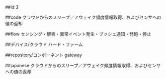##id
3

##code
クラウドからのスリープ／アウェイク頻度情報取得、およびセンサへの値の返却

##flow
センシング・解析・異常イベント発生・プッシュ通知・発砲・停止

##デバイス/クラウド
ハード・ファーム

##repository/コンポーネント
gateway

##japanese
クラウドからのスリープ／アウェイク頻度情報取得、およびセンサへの値の返却

